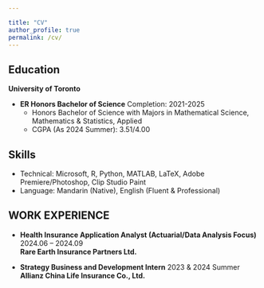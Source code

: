 ```yaml
---

title: "CV"
author_profile: true
permalink: /cv/
---
```



## Education


**University of Toronto**            
* **ER Honors Bachelor of Science**                            <span style="text-align: right;"> Completion: 2021-2025 </span>
  *    Honors Bachelor of Science with Majors in Mathematical Science, Mathematics & Statistics, Applied
  *  CGPA (As 2024 Summer): 3.51/4.00


## Skills

* Technical: Microsoft, R, Python, MATLAB, LaTeX, Adobe Premiere/Photoshop, Clip Studio Paint
* Language: Mandarin (Native), English (Fluent & Professional)

## WORK EXPERIENCE


* **Health Insurance Application Analyst (Actuarial/Data Analysis Focus)**          <span style="text-align: right;"> 2024.06 – 2024.09 </span> <br/>  **Rare Earth Insurance Partners Ltd.**  

       



* **Strategy Business and Development Intern**       <span style="text-align: right;"> 2023 & 2024 Summer </span> <br/>**Allianz China Life Insurance Co., Ltd.** 
      
